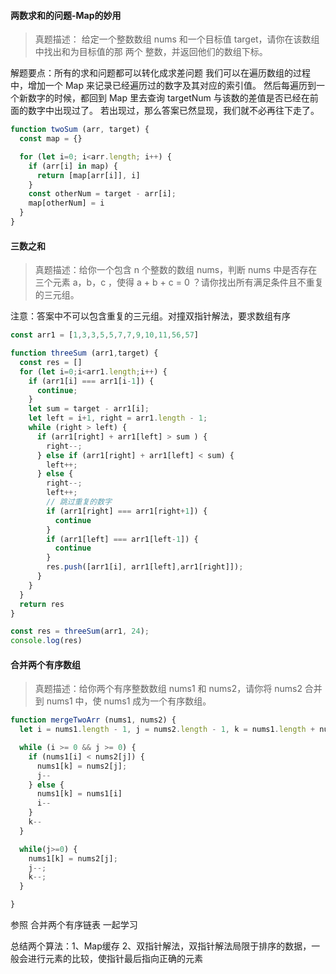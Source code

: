 #### 两数求和的问题-Map的妙用

> 真题描述： 给定一个整数数组 nums 和一个目标值 target，请你在该数组中找出和为目标值的那 两个 整数，并返回他们的数组下标。

解题要点：所有的求和问题都可以转化成求差问题
我们可以在遍历数组的过程中，增加一个 Map 来记录已经遍历过的数字及其对应的索引值。
然后每遍历到一个新数字的时候，都回到 Map 里去查询 targetNum 与该数的差值是否已经在前面的数字中出现过了。
若出现过，那么答案已然显现，我们就不必再往下走了。


```js
function twoSum (arr, target) {
  const map = {}

  for (let i=0; i<arr.length; i++) {
    if (arr[i] in map) {
      return [map[arr[i]], i]
    }
    const otherNum = target - arr[i];
    map[otherNum] = i
  }
}
```

#### 三数之和

> 真题描述：给你一个包含 n 个整数的数组 nums，判断 nums 中是否存在三个元素 a，b，c ，使得 a + b + c = 0 ？请你找出所有满足条件且不重复的三元组。

注意：答案中不可以包含重复的三元组。对撞双指针解法，要求数组有序

```js
const arr1 = [1,3,3,5,5,7,7,9,10,11,56,57]

function threeSum (arr1,target) {
  const res = []
  for (let i=0;i<arr1.length;i++) {
    if (arr1[i] === arr1[i-1]) {
      continue;
    }
    let sum = target - arr1[i];
    let left = i+1, right = arr1.length - 1;
    while (right > left) {
      if (arr1[right] + arr1[left] > sum ) {
        right--;
      } else if (arr1[right] + arr1[left] < sum) {
        left++;
      } else {
        right--;
        left++;
        // 跳过重复的数字
        if (arr1[right] === arr1[right+1]) {
          continue
        }
        if (arr1[left] === arr1[left-1]) {
          continue
        }
        res.push([arr1[i], arr1[left],arr1[right]]);
      }
    }
  }
  return res
}

const res = threeSum(arr1, 24);
console.log(res)
```

#### 合并两个有序数组

> 真题描述：给你两个有序整数数组 nums1 和 nums2，请你将 nums2 合并到 nums1 中，使 nums1 成为一个有序数组。

```js
function mergeTwoArr (nums1, nums2) {
  let i = nums1.length - 1, j = nums2.length - 1, k = nums1.length + nums2.length - 1

  while (i >= 0 && j >= 0) {
    if (nums1[i] < nums2[j]) {
      nums1[k] = nums2[j];
      j--
    } else {
      nums1[k] = nums1[i]
      i--
    }
    k--
  }

  while(j>=0) {
    nums1[k] = nums2[j];
    j--;
    k--;
  }

}
```

参照 合并两个有序链表 一起学习

总结两个算法：1、Map缓存 2、双指针解法，双指针解法局限于排序的数据，一般会进行元素的比较，使指针最后指向正确的元素